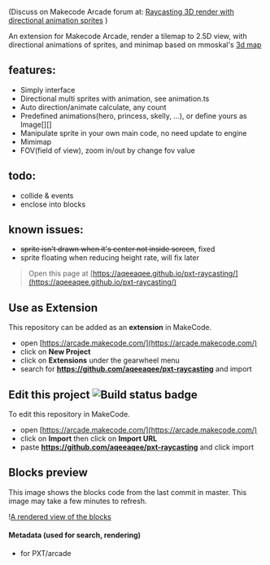 (Discuss on Makecode Arcade forum at: 
[Raycasting 3D render with directional animation sprites](https://forum.makecode.com/t/raycasting-3d-render-with-directional-animation-sprites/12802) )

An extension for Makecode Arcade, render a tilemap to 2.5D view, with directional animations of sprites, and minimap
based on mmoskal's [3d map](https://forum.makecode.com/t/3d-raycasting-in-arcade/474)

## features:
* Simply interface
* Directional multi sprites with animation, see animation.ts
* Auto direction/animate calculate, any count
* Predefined animations(hero, princess, skelly, …), or define yours as Image[][]
* Manipulate sprite in your own main code, no need update to engine
* Mimimap
* FOV(field of view), zoom in/out by change fov value

## todo:
* collide & events
* enclose into blocks

## known issues:
* ~~sprite isn't drawn when it's center not inside screen~~, fixed
* sprite floating when reducing height rate, will fix later


> Open this page at [https://aqeeaqee.github.io/pxt-raycasting/](https://aqeeaqee.github.io/pxt-raycasting/)

## Use as Extension

This repository can be added as an **extension** in MakeCode.

* open [https://arcade.makecode.com/](https://arcade.makecode.com/)
* click on **New Project**
* click on **Extensions** under the gearwheel menu
* search for **https://github.com/aqeeaqee/pxt-raycasting** and import

## Edit this project ![Build status badge](https://github.com/aqeeaqee/pxt-raycasting/workflows/MakeCode/badge.svg)

To edit this repository in MakeCode.

* open [https://arcade.makecode.com/](https://arcade.makecode.com/)
* click on **Import** then click on **Import URL**
* paste **https://github.com/aqeeaqee/pxt-raycasting** and click import

## Blocks preview

This image shows the blocks code from the last commit in master.
This image may take a few minutes to refresh.

\![A rendered view of the blocks](https://github.com/aqeeaqee/pxt-raycasting/raw/master/.github/makecode/blocks.png)

#### Metadata (used for search, rendering)

* for PXT/arcade
<script src="https://makecode.com/gh-pages-embed.js"></script><script>makeCodeRender("{{ site.makecode.home_url }}", "{{ site.github.owner_name }}/{{ site.github.repository_name }}");</script>
